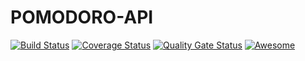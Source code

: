# POMODORO-API

[![Build Status](https://travis-ci.org/aoharkov/pomodoro-api.svg?branch=develop)](https://travis-ci.org/aoharkov/pomodoro-api)
[![Coverage Status](https://sonarcloud.io/api/project_badges/measure?project=aoharkov_pomodoro-api&metric=coverage)](https://sonarcloud.io/dashboard?id=aoharkov_pomodoro-api)
[![Quality Gate Status](https://sonarcloud.io/api/project_badges/measure?project=aoharkov_pomodoro-api&metric=alert_status)](https://sonarcloud.io/dashboard?id=aoharkov_pomodoro-api)
[![Awesome][icon-awesome]][awesome]

[icon-awesome]: https://cdn.rawgit.com/sindresorhus/awesome/d7305f38d29fed78fa85652e3a63e154dd8e8829/media/badge.svg
[awesome]: https://github.com/sindresorhus/awesome
